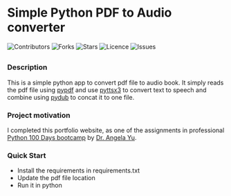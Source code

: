 # Simple Python PDF to Audio converter

![Contributors](https://img.shields.io/github/contributors/jvsadek/TheMost_Dangerous_Writing_App_Flask?style=plastic)
![Forks](https://img.shields.io/github/forks/jvsadek/TheMost_Dangerous_Writing_App_Flask)
![Stars](https://img.shields.io/github/stars/jvsadek/TheMost_Dangerous_Writing_App_Flask)
![Licence](https://img.shields.io/github/license/jvsadek/TheMost_Dangerous_Writing_App_Flask)
![Issues](https://img.shields.io/github/issues/jvsadek/TheMost_Dangerous_Writing_App_Flask)

## 
### Description
This is a simple python app to convert pdf file to audio book. It simply reads the pdf file using [pypdf](https://pypi.org/project/pypdf/) and use 
[pyttsx3](https://pypi.org/project/pyttsx3/) to convert text to speech and combine using [pydub](https://github.com/jiaaro/pydub) to concat it to one file.

### Project motivation
I completed this portfolio website, as one of the assignments in professional [Python 100 Days bootcamp](https://www.udemy.com/course/100-days-of-code/) by [Dr. Angela Yu](https://github.com/angelabauer).

### Quick Start
- Install the requirements in requirements.txt
- Update the pdf file location
- Run it in python 

[//]: # (- Dynamic version at [Render hosted]&#40;https://portfolio-website-d1x4.onrender.com&#41;)
